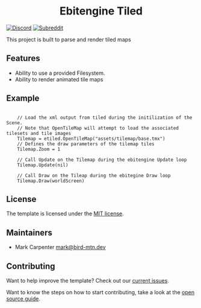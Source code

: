 <h1 style='text-align:center'>Ebitengine Tiled</h1>

[![Discord](https://img.shields.io/discord/958140778931175424?style=for-the-badge&labelColor=%23202e3bff&color=%235a7d93ff%20&label=Discord&logo=discord&logoColor=white)](https://discord.gg/ujEeeHgptU)
[![Subreddit](https://img.shields.io/reddit/subreddit-subscribers/birdmtndev?style=for-the-badge&logo=reddit&logoColor=white&label=r%2Fbirdmtndev&labelColor=%23202e3bff&color=%235a7d93ff&cacheSeconds=120)](https://www.reddit.com/r/birdmtndev)

This project is built to parse and render tiled maps

Features
-------
* Ability to use a provided Filesystem.
* Ability to render animated tile maps

Example
------
```golang
    
    // Load the xml output from tiled during the initilization of the Scene.
    // Note that OpenTileMap will attempt to load the associated tilesets and tile images 
	Tilemap = etiled.OpenTileMap("assets/tilemap/base.tmx")
    // Defines the draw parameters of the tilemap tiles
	Tilemap.Zoom = 1

    // Call Update on the Tilemap during the ebitengine Update loop
	Tilemap.Update(nil)

    // Call Draw on the Tileap during the ebitegine Draw loop
    Tilemap.Draw(worldScreen)

```


License
-------

The template is licensed under the [MIT license](https://opensource.org/licenses/MIT).

Maintainers
-------
* Mark Carpenter <mark@bird-mtn.dev>

Contributing
-------
Want to help improve the template? Check out our [current issues](https://github.com/bird-mtn-dev/ebitengine-tiled/issues). 

Want to know the steps on how to start contributing, take a look at the [open source guide](https://opensource.guide/how-to-contribute/).